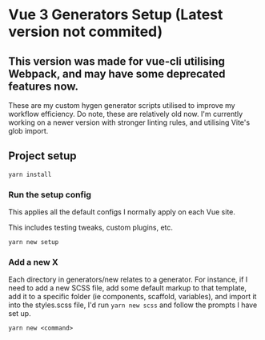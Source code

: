 # Vue 3 Generators Setup (Latest version not commited)
## This version was made for vue-cli utilising Webpack, and may have some deprecated features now.

These are my custom hygen generator scripts utilised to improve my workflow efficiency.
Do note, these are relatively old now. I'm currently working on a newer version with stronger linting rules, and utilising Vite's glob import.

## Project setup
```
yarn install
```

### Run the setup config
This applies all the default configs I normally apply on each Vue site.

This includes testing tweaks, custom plugins, etc.
```
yarn new setup
```

### Add a new X
Each directory in generators/new relates to a generator.
For instance, if I need to add a new SCSS file, add some default markup to that template, add it to a specific folder (ie components, scaffold, variables), and import it into the styles.scss file, I'd run `yarn new scss` and follow the prompts I have set up.

```
yarn new <command>
```
